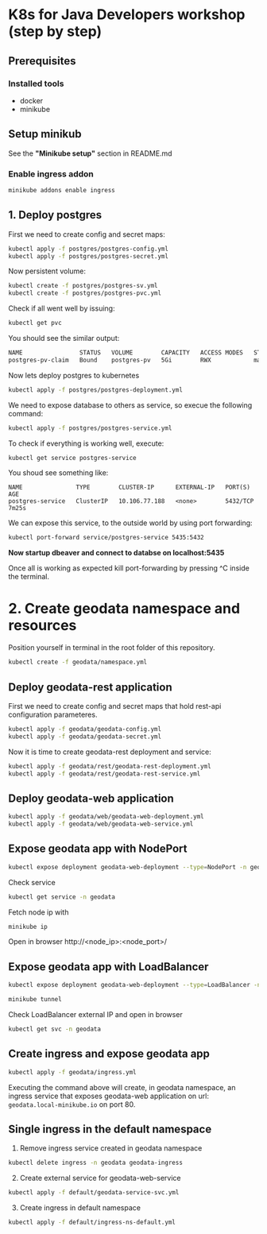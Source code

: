 # K8s for Java Developers workshop (step by step)

## Prerequisites

### Installed tools
- docker
- minikube

## Setup minikub
See the **"Minikube setup"** section in README.md

### Enable ingress addon

```sh
minikube addons enable ingress
```

## 1. Deploy postgres

First we need to create config and secret maps:
```bash
kubectl apply -f postgres/postgres-config.yml
kubectl apply -f postgres/postgres-secret.yml
```
Now persistent volume:

```bash
kubectl create -f postgres/postgres-sv.yml
kubectl create -f postgres/postgres-pvc.yml
```

Check if all went well by issuing:

```bash
kubectl get pvc
```
You should see the similar output:

```bash
NAME                STATUS   VOLUME        CAPACITY   ACCESS MODES   STORAGECLASS   AGE
postgres-pv-claim   Bound    postgres-pv   5Gi        RWX            manual         35s
```

Now lets deploy postgres to kubernetes

```bash
kubectl apply -f postgres/postgres-deployment.yml
```

We need to expose database to others as service, so execue the following command:

```bash
kubectl apply -f postgres/postgres-service.yml
```

To check if everything is working well, execute:

```bash
kubectl get service postgres-service
```

You shoud see something like:

```
NAME               TYPE        CLUSTER-IP      EXTERNAL-IP   PORT(S)    AGE
postgres-service   ClusterIP   10.106.77.188   <none>        5432/TCP   7m25s
```

We can expose this service, to the outside world by using port forwarding:

```bash
kubectl port-forward service/postgres-service 5435:5432
```

**Now startup dbeaver and connect to databse on localhost:5435**

Once all is working as expected kill port-forwarding by pressing ^C inside the terminal.

# 2. Create geodata namespace and resources

Position yourself in terminal in the root folder of this repository.

```bash
kubectl create -f geodata/namespace.yml
```

## Deploy geodata-rest application

First we need to create config and secret maps that hold rest-api configuration parameteres.

```bash
kubectl apply -f geodata/geodata-config.yml
kubectl apply -f geodata/geodata-secret.yml
```
Now it is time to create geodata-rest deployment and service:

```bash
kubectl apply -f geodata/rest/geodata-rest-deployment.yml
kubectl apply -f geodata/rest/geodata-rest-service.yml
```

## Deploy geodata-web application

```bash
kubectl apply -f geodata/web/geodata-web-deployment.yml
kubectl apply -f geodata/web/geodata-web-service.yml
```

## Expose geodata app with NodePort

```bash
kubectl expose deployment geodata-web-deployment --type=NodePort -n geodata --name geodata-web-np
```
Check service

```bash
kubectl get service -n geodata
```

Fetch node ip with
```bash  
minikube ip
```

Open in browser http://<node_ip>:<node_port>/

## Expose geodata app with LoadBalancer

```bash 
kubectl expose deployment geodata-web-deployment --type=LoadBalancer -n geodata --name geodata-web-lb
```

```bash
minikube tunnel
```

Check LoadBalancer external IP and open in browser

```bash
kubectl get svc -n geodata
```

## Create ingress and expose geodata app

```bash
kubectl apply -f geodata/ingress.yml
```

Executing the command above will create, in geodata namespace, an ingress service that exposes geodata-web application on url: `geodata.local-minikube.io` on port 80.

## Single ingress in the default namespace

1. Remove ingress service created in geodata namespace
```bash
kubectl delete ingress -n geodata geodata-ingress
```

2. Create external service for geodata-web-service
```bash
kubectl apply -f default/geodata-service-svc.yml
```

3. Create ingress in default namespace
```bash
kubectl apply -f default/ingress-ns-default.yml
```


